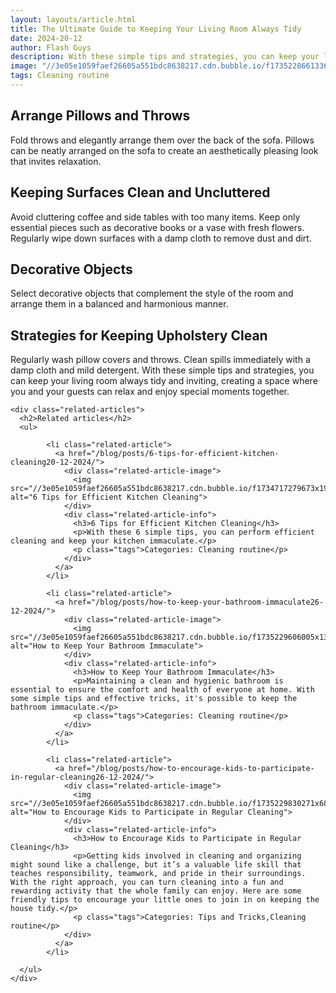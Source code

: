 ```yaml
---
layout: layouts/article.html
title: The Ultimate Guide to Keeping Your Living Room Always Tidy
date: 2024-20-12
author: Flash Guys
description: With these simple tips and strategies, you can keep your living room always tidy and inviting, creating a space where you and your guests can relax and enjoy special moments together.
image: "//3e05e1059faef26605a551bdc8638217.cdn.bubble.io/f1735228661336x825098914528422400/thought-catalog-Nv-vx3kUR2A-unsplash.jpg"
tags: Cleaning routine
---
```


## Arrange Pillows and Throws

Fold throws and elegantly arrange them over the back of the sofa. Pillows can be neatly arranged on the sofa to create an aesthetically pleasing look that invites relaxation.

## Keeping Surfaces Clean and Uncluttered

Avoid cluttering coffee and side tables with too many items. Keep only essential pieces such as decorative books or a vase with fresh flowers. Regularly wipe down surfaces with a damp cloth to remove dust and dirt.

## Decorative Objects

Select decorative objects that complement the style of the room and arrange them in a balanced and harmonious manner.

## Strategies for Keeping Upholstery Clean
Regularly wash pillow covers and throws. Clean spills immediately with a damp cloth and mild detergent.
With these simple tips and strategies, you can keep your living room always tidy and inviting, creating a space where you and your guests can relax and enjoy special moments together.


    <div class="related-articles">
      <h2>Related articles</h2>
      <ul>
        
            <li class="related-article">
              <a href="/blog/posts/6-tips-for-efficient-kitchen-cleaning20-12-2024/">
                <div class="related-article-image">
                  <img src="//3e05e1059faef26605a551bdc8638217.cdn.bubble.io/f1734717279673x194183628966472000/kitchen.png" alt="6 Tips for Efficient Kitchen Cleaning">
                </div>
                <div class="related-article-info">
                  <h3>6 Tips for Efficient Kitchen Cleaning</h3>
                  <p>With these 6 simple tips, you can perform efficient cleaning and keep your kitchen immaculate.</p>
                  <p class="tags">Categories: Cleaning routine</p>
                </div>
              </a>
            </li>
          
            <li class="related-article">
              <a href="/blog/posts/how-to-keep-your-bathroom-immaculate26-12-2024/">
                <div class="related-article-image">
                  <img src="//3e05e1059faef26605a551bdc8638217.cdn.bubble.io/f1735229606005x136130512563203970/bathroom.png" alt="How to Keep Your Bathroom Immaculate">
                </div>
                <div class="related-article-info">
                  <h3>How to Keep Your Bathroom Immaculate</h3>
                  <p>Maintaining a clean and hygienic bathroom is essential to ensure the comfort and health of everyone at home. With some simple tips and effective tricks, it's possible to keep the bathroom immaculate.</p>
                  <p class="tags">Categories: Cleaning routine</p>
                </div>
              </a>
            </li>
          
            <li class="related-article">
              <a href="/blog/posts/how-to-encourage-kids-to-participate-in-regular-cleaning26-12-2024/">
                <div class="related-article-image">
                  <img src="//3e05e1059faef26605a551bdc8638217.cdn.bubble.io/f1735229830271x681591647694456000/d7a35a818adf866417a59dd8009d8e86.png" alt="How to Encourage Kids to Participate in Regular Cleaning">
                </div>
                <div class="related-article-info">
                  <h3>How to Encourage Kids to Participate in Regular Cleaning</h3>
                  <p>Getting kids involved in cleaning and organizing might sound like a challenge, but it’s a valuable life skill that teaches responsibility, teamwork, and pride in their surroundings. With the right approach, you can turn cleaning into a fun and rewarding activity that the whole family can enjoy. Here are some friendly tips to encourage your little ones to join in on keeping the house tidy.</p>
                  <p class="tags">Categories: Tips and Tricks,Cleaning routine</p>
                </div>
              </a>
            </li>
          
      </ul>
    </div>
    